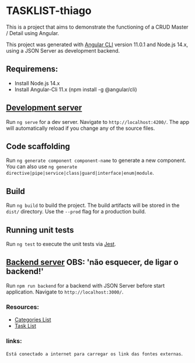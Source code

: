 # TASKLIST-thiago

This is a project that aims to demonstrate the functioning of a CRUD Master / Detail using Angular.

This project was generated with [Angular CLI](https://github.com/angular/angular-cli) version 11.0.1 and Node.js 14.x, using a JSON Server as development backend.

## Requiremens:

- Install Node.js 14.x
- Install Angular-Cli 11.x (npm install -g @angular/cli)

## [Development server](http://localhost:4200/)

Run `ng serve` for a dev server. Navigate to `http://localhost:4200/`. The app will automatically reload if you change any of the source files.

## Code scaffolding

Run `ng generate component component-name` to generate a new component. You can also use `ng generate directive|pipe|service|class|guard|interface|enum|module`.

## Build

Run `ng build` to build the project. The build artifacts will be stored in the `dist/` directory. Use the `--prod` flag for a production build.

## Running unit tests

Run `ng test` to execute the unit tests via [Jest](https://jestjs.io/).


## [Backend server](http://localhost:3000)  OBS: 'não esquecer, de ligar  o backend!'

Run `npm run backend` for a backend with JSON Server before start application. Navigate to `http://localhost:3000/`.

### Resources:

- [Categories List](http://localhost:3000/tasks)
- [Task List](http://localhost:3000/lists)

### links:

`Está conectado a internet para carregar os link das fontes externas`.


